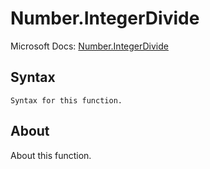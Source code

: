 ---
---

# Number.IntegerDivide

Microsoft Docs: [Number.IntegerDivide](https://docs.microsoft.com/en-us/powerquery-m/number-integerdivide)

## Syntax

```
Syntax for this function.
```

## About

About this function.

